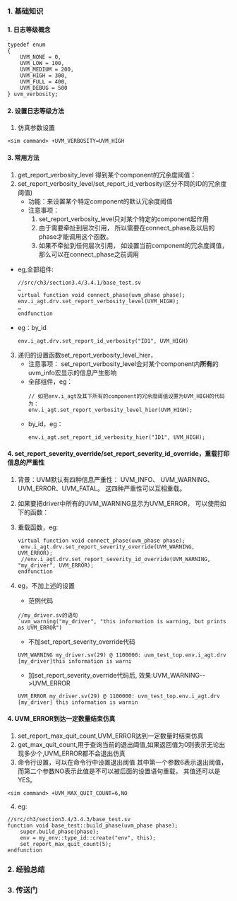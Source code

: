 ### 1. 基础知识
#### 1. 日志等级概念
~~~
typedef enum
{
    UVM_NONE = 0,
    UVM_LOW = 100,
    UVM_MEDIUM = 200,
    UVM_HIGH = 300,
    UVM_FULL = 400,
    UVM_DEBUG = 500
} uvm_verbosity;
~~~
#### 2. 设置日志等级方法
1.  仿真参数设置
~~~
<sim command> +UVM_VERBOSITY=UVM_HIGH
~~~
#### 3. 常用方法
1. get_report_verbosity_level
   得到某个component的冗余度阈值：
2. set_report_verbosity_level/set_report_id_verbosity(区分不同的ID的冗余度阈值)
   - 功能：来设置某个特定component的默认冗余度阈值
   - 注意事项：
     1. set_report_verbosity_level只对某个特定的component起作用
     2. 由于需要牵扯到层次引用， 所以需要在connect_phase及以后的phase才能调用这个函数。
     3. 如果不牵扯到任何层次引用， 如设置当前component的冗余度阈值， 那么可以在connect_phase之前调用
  - eg,全部组件:
    ~~~
    //src/ch3/section3.4/3.4.1/base_test.sv
    …
    virtual function void connect_phase(uvm_phase phase);
    env.i_agt.drv.set_report_verbosity_level(UVM_HIGH);
    …
    endfunction
    ~~~
  - eg：by_id
    ~~~
    env.i_agt.drv.set_report_id_verbosity("ID1", UVM_HIGH)
    ~~~
3. 递归的设置函数set_report_verbosity_level_hier， 
   - 注意事项：
     set_report_verbosity_level会对某个component内**所有**的uvm_info宏显示的信息产生影响
   - 全部组件，eg：
        ~~~
        // 如把env.i_agt及其下所有的component的冗余度阈值设置为UVM_HIGH的代码为：
        env.i_agt.set_report_verbosity_level_hier(UVM_HIGH);
        ~~~
   - by_id，eg：
        ~~~
        env.i_agt.set_report_id_verbosity_hier("ID1", UVM_HIGH);
        ~~~


#### 4. set_report_severity_override/set_report_severity_id_override，重载打印信息的严重性
1. 背景：UVM默认有四种信息严重性： UVM_INFO、 UVM_WARNING、 UVM_ERROR、UVM_FATAL。 这四种严重性可以互相重载。
2. 如果要把driver中所有的UVM_WARNING显示为UVM_ERROR， 可以使用如下的函数：
3. 重载函数，eg:    
    ~~~
    virtual function void connect_phase(uvm_phase phase);
     env.i_agt.drv.set_report_severity_override(UVM_WARNING, UVM_ERROR);
     //env.i_agt.drv.set_report_severity_id_override(UVM_WARNING, "my_driver", UVM_ERROR);
    endfunction
    ~~~
    
3. eg，不加上述的设置
    - 范例代码
    ~~~
    //my_driver.sv的语句
    `uvm_warning("my_driver", "this information is warning, but prints as UVM_ERROR")
    ~~~
    - 不加set_report_severity_override代码
    ~~~
    UVM_WARNING my_driver.sv(29) @ 1100000: uvm_test_top.env.i_agt.drv [my_driver]this information is warni
    ~~~ 
    - 加set_report_severity_override代码后, 效果:UVM_WARNING-->UVM_ERROR
    ~~~
    UVM_ERROR my_driver.sv(29) @ 1100000: uvm_test_top.env.i_agt.drv [my_driver] this information is warnin
    ~~~

#### 4. UVM_ERROR到达一定数量结束仿真
  1. set_report_max_quit_count,UVM_ERROR达到一定数量时结束仿真
  2. get_max_quit_count,用于查询当前的退出阈值,如果返回值为0则表示无论出现多少个,UVM_ERROR都不会退出仿真
  3. 命令行设置，可以在命令行中设置退出阈值
     其中第一个参数6表示退出阈值， 而第二个参数NO表示此值是不可以被后面的设置语句重载， 其值还可以是YES。
~~~
<sim command> +UVM_MAX_QUIT_COUNT=6,NO
~~~
  4. eg:
~~~
//src/ch3/section3.4/3.4.3/base_test.sv
function void base_test::build_phase(uvm_phase phase);
    super.build_phase(phase);
    env = my_env::type_id::create("env", this);
    set_report_max_quit_count(5);
endfunction
~~~


### 2. 经验总结

### 3. 传送门
